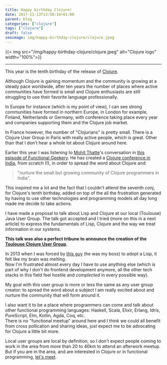 ```yaml
---
title: Happy birthday Clojure!
date: 2017-11-13T13:50:14+01:00
parent: blog
categories: ["clojure"]
tags: ["clojure"]
draft: false
seoimage: img/happy-birthday-clojure/clojure.jpeg
---
```


{{< img src="/img/happy-birthday-clojure/clojure.jpeg" alt="Clojure logo" width="100%">}}

-----

This year is the tenth birthday of the release of [Clojure][clojure-10].

Although Clojure is gaining momentum and the community is growing at a steady
pace worldwide, after ten years the number of places where active communities
have formed is small and Clojure enthusiasts are still struggling to use their
favorite language professionally.

In Europe for instance (which is my point of view), I can see strong
communities have formed in northern Europe, in London for example, Finland,
Netherlands or Germany, with conference taking place every year and companies
supporting them and the Clojure job market.

In France however, the number of "Clojurians" is pretty small. There is a
Clojure User Group in Paris with really active people, which is great. Other
than that I don't hear a whole lot about Clojure around here.

Earlier this year I was listening to [Mohit Thatte][mohitthatte]'s conversation
in [this episode of Functional Geekery][fn-geekery].
He has created a [Clojure conference in India][inclojure], from scratch (!),
in order to spread the word about Clojure and:

> "nurture the small but growing community of Clojure programmers in India".

This inspired me a lot and the fact that I couldn't attend the seventh *conj*,
for Clojure's tenth birthday, added on top of the all the frustration
generated by having to use other technologies and programming models all day
long made me decide to take actions.

I have made a proposal to talk about Lisp and Clojure at our local (Toulouse)
Java User Group. The talk got accepted and I tried (more on this in a next
article) to express the fundamentals of Lisp, Clojure and the way we treat
information in our systems.

**This talk was also a perfect tribune to announce the creation of the
[Toulouse Clojure User Group][clojure-toulouse].**

In 2013 when I was forced by [this guy](https://twitter.com/FrancoisRoyer)
(he was my boss) to adopt a Lisp, it felt like my brain was melting.  
Now I'm frustrated almost every day I have to use anything else (which is part
of why I don't do frontend development anymore, all the other tech stacks in
this field feel hostile and *complected* in every possible way).

My goal with this user group is more or less the same as any user group
creator: to spread the word about a subject I am really excited about and
nurture the community that will form around it.

I also want it to be a place where programmers can come and talk about other
functional programming languages: Haskell, Scala, Elixir, Erlang, Idris,
PureScript, Elm, Kotlin, Agda, Coq, etc.  
There is no "functional meetup" around here and I think we could all benefit
from cross pollication and sharing ideas, just expect me to be advocating for
Clojure a little bit more.

Local user groups are local by definition, so I don't expect people coming
to work in the area from more than 20 to 40km to attend an afterwork meetup.  
But if you are in the area, and are interested in Clojure or in functional
programming, [let's meet](https://twitter.com/ClojureToulouse).

[clojure-10]: http://blog.cognitect.com/blog/2017/8/18/come-celebrate-seven-years-of-conj-10-years-of-clojure
[mohitthatte]: https://twitter.com/mohitthatte
[fn-geekery]: https://www.functionalgeekery.com/episode-82-mohit-thatte/
[inclojure]: http://inclojure.org
[clojure-toulouse]: https://www.meetup.com/fr-FR/Toulouse-Clojure-User-Group/
